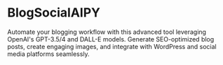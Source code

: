 # BlogSocialAIPY
Automate your blogging workflow with this advanced tool leveraging OpenAI's GPT-3.5/4 and DALL-E models. Generate SEO-optimized blog posts, create engaging images, and integrate with WordPress and social media platforms seamlessly.
